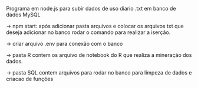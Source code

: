 Programa em node.js para subir dados de uso diario .txt em banco de dados MySQL

-> npm start: após adicionar pasta arquivos e colocar os arquivos txt que deseja adicionar no banco rodar o comando para realizar a iserção.

-> criar arquivo .env para conexão com o banco

-> pasta R contem os arquivo de notebook do R que realiza a mineração dos dados.

-> pasta SQL contem arquivos para rodar no banco para limpeza de dados e criacao de funções
